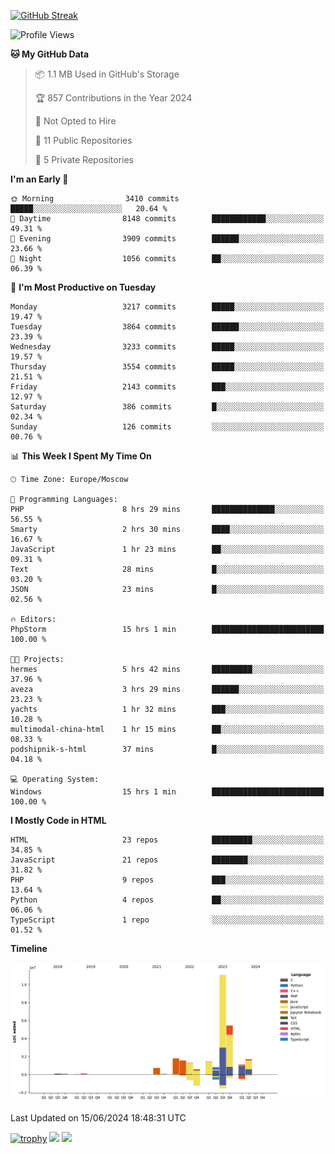 [![GitHub Streak](https://github-readme-streak-stats.herokuapp.com/?user=yogik10)](https://git.io/streak-stats)
<!--START_SECTION:waka-->
![Profile Views](http://img.shields.io/badge/Profile%20Views-0-blue)

**🐱 My GitHub Data** 

> 📦 1.1 MB Used in GitHub's Storage 
 > 
> 🏆 857 Contributions in the Year 2024
 > 
> 🚫 Not Opted to Hire
 > 
> 📜 11 Public Repositories 
 > 
> 🔑 5 Private Repositories 
 > 
**I'm an Early 🐤** 

```text
🌞 Morning                3410 commits        █████░░░░░░░░░░░░░░░░░░░░   20.64 % 
🌆 Daytime                8148 commits        ████████████░░░░░░░░░░░░░   49.31 % 
🌃 Evening                3909 commits        ██████░░░░░░░░░░░░░░░░░░░   23.66 % 
🌙 Night                  1056 commits        ██░░░░░░░░░░░░░░░░░░░░░░░   06.39 % 
```
📅 **I'm Most Productive on Tuesday** 

```text
Monday                   3217 commits        █████░░░░░░░░░░░░░░░░░░░░   19.47 % 
Tuesday                  3864 commits        ██████░░░░░░░░░░░░░░░░░░░   23.39 % 
Wednesday                3233 commits        █████░░░░░░░░░░░░░░░░░░░░   19.57 % 
Thursday                 3554 commits        █████░░░░░░░░░░░░░░░░░░░░   21.51 % 
Friday                   2143 commits        ███░░░░░░░░░░░░░░░░░░░░░░   12.97 % 
Saturday                 386 commits         █░░░░░░░░░░░░░░░░░░░░░░░░   02.34 % 
Sunday                   126 commits         ░░░░░░░░░░░░░░░░░░░░░░░░░   00.76 % 
```


📊 **This Week I Spent My Time On** 

```text
🕑︎ Time Zone: Europe/Moscow

💬 Programming Languages: 
PHP                      8 hrs 29 mins       ██████████████░░░░░░░░░░░   56.55 % 
Smarty                   2 hrs 30 mins       ████░░░░░░░░░░░░░░░░░░░░░   16.67 % 
JavaScript               1 hr 23 mins        ██░░░░░░░░░░░░░░░░░░░░░░░   09.31 % 
Text                     28 mins             █░░░░░░░░░░░░░░░░░░░░░░░░   03.20 % 
JSON                     23 mins             █░░░░░░░░░░░░░░░░░░░░░░░░   02.56 % 

🔥 Editors: 
PhpStorm                 15 hrs 1 min        █████████████████████████   100.00 % 

🐱‍💻 Projects: 
hermes                   5 hrs 42 mins       █████████░░░░░░░░░░░░░░░░   37.96 % 
aveza                    3 hrs 29 mins       ██████░░░░░░░░░░░░░░░░░░░   23.23 % 
yachts                   1 hr 32 mins        ███░░░░░░░░░░░░░░░░░░░░░░   10.28 % 
multimodal-china-html    1 hr 15 mins        ██░░░░░░░░░░░░░░░░░░░░░░░   08.33 % 
podshipnik-s-html        37 mins             █░░░░░░░░░░░░░░░░░░░░░░░░   04.18 % 

💻 Operating System: 
Windows                  15 hrs 1 min        █████████████████████████   100.00 % 
```

**I Mostly Code in HTML** 

```text
HTML                     23 repos            █████████░░░░░░░░░░░░░░░░   34.85 % 
JavaScript               21 repos            ████████░░░░░░░░░░░░░░░░░   31.82 % 
PHP                      9 repos             ███░░░░░░░░░░░░░░░░░░░░░░   13.64 % 
Python                   4 repos             ██░░░░░░░░░░░░░░░░░░░░░░░   06.06 % 
TypeScript               1 repo              ░░░░░░░░░░░░░░░░░░░░░░░░░   01.52 % 
```



**Timeline**

![Lines of Code chart](https://raw.githubusercontent.com/Yogik10/Yogik10/main/assets/bar_graph.png)


 Last Updated on 15/06/2024 18:48:31 UTC
<!--END_SECTION:waka-->
[![trophy](https://github-profile-trophy.vercel.app/?username=yogik10)](https://github.com/ryo-ma/github-profile-trophy)
![](https://github-profile-summary-cards.vercel.app/api/cards/profile-details?username=yogik10&theme=solarized_dark)
![](https://github-profile-summary-cards.vercel.app/api/cards/most-commit-language?username=yogik10&theme=solarized_dark)


